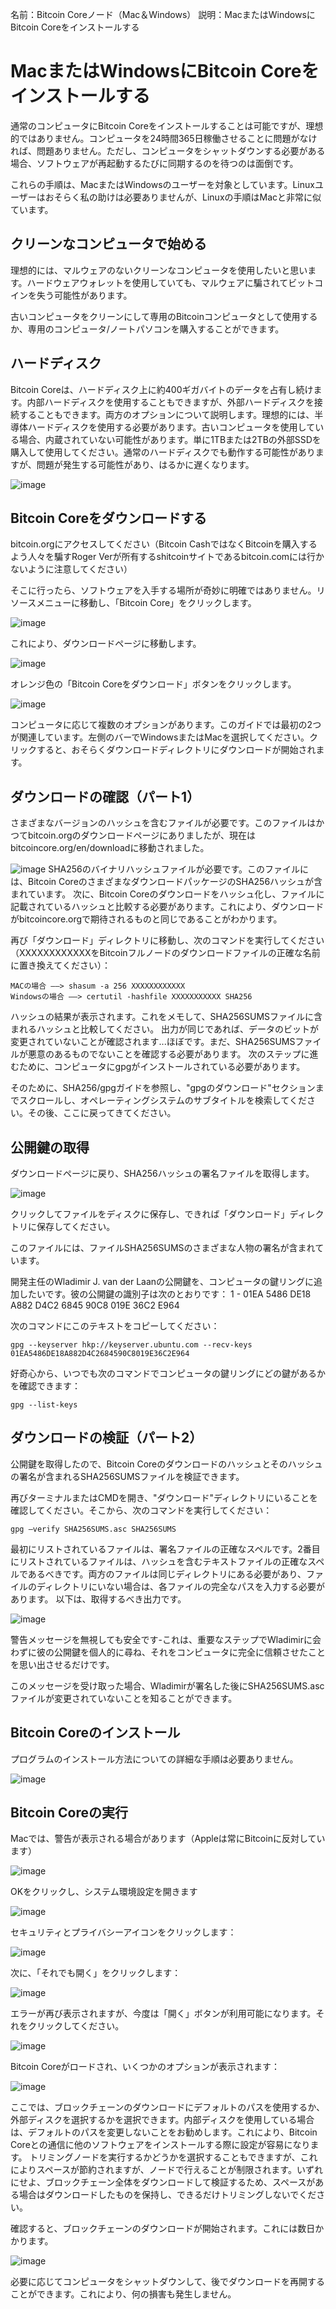 名前：Bitcoin Coreノード（Mac＆Windows）
説明：MacまたはWindowsにBitcoin Coreをインストールする

# MacまたはWindowsにBitcoin Coreをインストールする

通常のコンピュータにBitcoin Coreをインストールすることは可能ですが、理想的ではありません。コンピュータを24時間365日稼働させることに問題がなければ、問題ありません。ただし、コンピュータをシャットダウンする必要がある場合、ソフトウェアが再起動するたびに同期するのを待つのは面倒です。

これらの手順は、MacまたはWindowsのユーザーを対象としています。Linuxユーザーはおそらく私の助けは必要ありませんが、Linuxの手順はMacと非常に似ています。

## クリーンなコンピュータで始める

理想的には、マルウェアのないクリーンなコンピュータを使用したいと思います。ハードウェアウォレットを使用していても、マルウェアに騙されてビットコインを失う可能性があります。

古いコンピュータをクリーンにして専用のBitcoinコンピュータとして使用するか、専用のコンピュータ/ノートパソコンを購入することができます。

## ハードディスク

Bitcoin Coreは、ハードディスク上に約400ギガバイトのデータを占有し続けます。内部ハードディスクを使用することもできますが、外部ハードディスクを接続することもできます。両方のオプションについて説明します。理想的には、半導体ハードディスクを使用する必要があります。古いコンピュータを使用している場合、内蔵されていない可能性があります。単に1TBまたは2TBの外部SSDを購入して使用してください。通常のハードディスクでも動作する可能性がありますが、問題が発生する可能性があり、はるかに遅くなります。

![image](assets/1.png)

## Bitcoin Coreをダウンロードする

bitcoin.orgにアクセスしてください（Bitcoin CashではなくBitcoinを購入するよう人々を騙すRoger Verが所有するshitcoinサイトであるbitcoin.comには行かないように注意してください）

そこに行ったら、ソフトウェアを入手する場所が奇妙に明確ではありません。リソースメニューに移動し、「Bitcoin Core」をクリックします。

![image](assets/2.png)

これにより、ダウンロードページに移動します。

![image](assets/3.png)

オレンジ色の「Bitcoin Coreをダウンロード」ボタンをクリックします。

![image](assets/4.png)

コンピュータに応じて複数のオプションがあります。このガイドでは最初の2つが関連しています。左側のバーでWindowsまたはMacを選択してください。クリックすると、おそらくダウンロードディレクトリにダウンロードが開始されます。

## ダウンロードの確認（パート1）

さまざまなバージョンのハッシュを含むファイルが必要です。このファイルはかつてbitcoin.orgのダウンロードページにありましたが、現在はbitcoincore.org/en/downloadに移動されました。

![image](assets/5.png)
SHA256のバイナリハッシュファイルが必要です。このファイルには、Bitcoin CoreのさまざまなダウンロードパッケージのSHA256ハッシュが含まれています。
次に、Bitcoin Coreのダウンロードをハッシュ化し、ファイルに記載されているハッシュと比較する必要があります。これにより、ダウンロードがbitcoincore.orgで期待されるものと同じであることがわかります。

再び「ダウンロード」ディレクトリに移動し、次のコマンドを実行してください（XXXXXXXXXXXXをBitcoinフルノードのダウンロードファイルの正確な名前に置き換えてください）：

```
MACの場合 —–> shasum -a 256 XXXXXXXXXXXX
Windowsの場合 —–> certutil -hashfile XXXXXXXXXXX SHA256
```

ハッシュの結果が表示されます。これをメモして、SHA256SUMSファイルに含まれるハッシュと比較してください。
出力が同じであれば、データのビットが変更されていないことが確認されます...ほぼです。まだ、SHA256SUMSファイルが悪意のあるものでないことを確認する必要があります。
次のステップに進むために、コンピュータにgpgがインストールされている必要があります。

そのために、SHA256/gpgガイドを参照し、"gpgのダウンロード"セクションまでスクロールし、オペレーティングシステムのサブタイトルを検索してください。その後、ここに戻ってきてください。

## 公開鍵の取得

ダウンロードページに戻り、SHA256ハッシュの署名ファイルを取得します。

![image](assets/6.png)

クリックしてファイルをディスクに保存し、できれば「ダウンロード」ディレクトリに保存してください。

このファイルには、ファイルSHA256SUMSのさまざまな人物の署名が含まれています。

開発主任のWladimir J. van der Laanの公開鍵を、コンピュータの鍵リングに追加したいです。彼の公開鍵の識別子は次のとおりです：
1 - 01EA 5486 DE18 A882 D4C2 6845 90C8 019E 36C2 E964

次のコマンドにこのテキストをコピーしてください：

```
gpg --keyserver hkp://keyserver.ubuntu.com --recv-keys 01EA5486DE18A882D4C2684590C8019E36C2E964
```

好奇心から、いつでも次のコマンドでコンピュータの鍵リングにどの鍵があるかを確認できます：

```
gpg --list-keys
```

## ダウンロードの検証（パート2）

公開鍵を取得したので、Bitcoin Coreのダウンロードのハッシュとそのハッシュの署名が含まれるSHA256SUMSファイルを検証できます。

再びターミナルまたはCMDを開き、"ダウンロード"ディレクトリにいることを確認してください。そこから、次のコマンドを実行してください：

```
gpg –verify SHA256SUMS.asc SHA256SUMS
```
最初にリストされているファイルは、署名ファイルの正確なスペルです。2番目にリストされているファイルは、ハッシュを含むテキストファイルの正確なスペルであるべきです。両方のファイルは同じディレクトリにある必要があり、ファイルのディレクトリにいない場合は、各ファイルの完全なパスを入力する必要があります。
以下は、取得するべき出力です。

![image](assets/7.png)

警告メッセージを無視しても安全です-これは、重要なステップでWladimirに会わずに彼の公開鍵を個人的に尋ね、それをコンピュータに完全に信頼させたことを思い出させるだけです。

このメッセージを受け取った場合、Wladimirが署名した後にSHA256SUMS.ascファイルが変更されていないことを知ることができます。

## Bitcoin Coreのインストール

プログラムのインストール方法についての詳細な手順は必要ありません。

![image](assets/8.png)

## Bitcoin Coreの実行

Macでは、警告が表示される場合があります（Appleは常にBitcoinに反対しています）

![image](assets/9.png)

OKをクリックし、システム環境設定を開きます

![image](assets/10.png)

セキュリティとプライバシーアイコンをクリックします：

![image](assets/11.png)

次に、「それでも開く」をクリックします：

![image](assets/12.png)

エラーが再び表示されますが、今度は「開く」ボタンが利用可能になります。それをクリックしてください。

![image](assets/13.png)

Bitcoin Coreがロードされ、いくつかのオプションが表示されます：

![image](assets/14.png)

ここでは、ブロックチェーンのダウンロードにデフォルトのパスを使用するか、外部ディスクを選択するかを選択できます。内部ディスクを使用している場合は、デフォルトのパスを変更しないことをお勧めします。これにより、Bitcoin Coreとの通信に他のソフトウェアをインストールする際に設定が容易になります。
トリミングノードを実行するかどうかを選択することもできますが、これによりスペースが節約されますが、ノードで行えることが制限されます。いずれにせよ、ブロックチェーン全体をダウンロードして検証するため、スペースがある場合はダウンロードしたものを保持し、できるだけトリミングしないでください。

確認すると、ブロックチェーンのダウンロードが開始されます。これには数日かかります。

![image](assets/15.png)

必要に応じてコンピュータをシャットダウンして、後でダウンロードを再開することができます。これにより、何の損害も発生しません。
